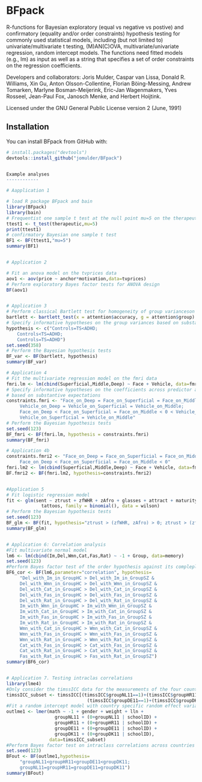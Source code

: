 # BFpack

R-functions for Bayesian exploratory (equal vs negative vs postive) and confirmatory (equality and/or order constraints) hypothesis testing for commonly used statistical models, including (but not limited to) univariate/multivariate t testing, (M)AN(C)OVA, multivariate/univariate regression, random intercept models. The functions need fitted models (e.g., lm) as input as well as a string that specifies a set of order constraints on the regression coefficients.

Developers and collaborators: Joris Mulder, Caspar van Lissa, Donald R. Williams, Xin Gu, Anton Olsson-Collentine, Florian Böing-Messing, Andrew Tomarken, Marlyne Bosman-Meijerink, Eric-Jan Wagenmakers, Yves Rosseel, Jean-Paul Fox, Janosch Menke, and Herbert Hoijtink.

Licensed under the GNU General Public License version 2 (June, 1991)


Installation
------------

You can install BFpack from GitHub with:

``` r
# install.packages("devtools")
devtools::install_github("jomulder/BFpack")


Example analyses
------------

# Aapplication 1

# load R package BFpack and bain
library(BFpack)
library(bain)
# Frequentist one sample t test at the null point mu=5 on the therapeutic data
ttest1 <- t_test(therapeutic,mu=5)
print(ttest1)
# confirmatory Bayesian one sample t test
BF1 <- BF(ttest1,"mu=5")
summary(BF1)


# Application 2

# Fit an anova model on the tvprices data
aov1 <- aov(price ~ anchor*motivation,data=tvprices)
# Perform exploratory Bayes factor tests for ANOVA design
BF(aov1)


# Application 3
# Perform classical Bartlett test for homogeneity of group varianceson the accuracy data
bartlett <- bartlett_test(x = attention$accuracy, g = attention$group)
# Specify informative hypotheses on the group variances based on substantive expectations
hypothesis <- c("Controls=TS<ADHD;
    Controls<TS=ADHD;
    Controls=TS=ADHD")
set.seed(358)
# Perform the Bayesian hypothesis tests
BF_var <- BF(bartlett, hypothesis)
summary(BF_var)

# Application 4
# Fit the multivariate regression model on the fmri data
fmri.lm <- lm(cbind(Superficial,Middle,Deep) ~ Face + Vehicle, data=fmri)
# Specify informative hypotheses on the coefficients across predictor and dependent variables
# based on substantive expectations
constraints.fmri <- "Face_on_Deep = Face_on_Superficial = Face_on_Middle < 0 <
     Vehicle_on_Deep = Vehicle_on_Superficial = Vehicle_on_Middle;
     Face_on_Deep < Face_on_Superficial = Face_on_Middle < 0 < Vehicle_on_Deep =
     Vehicle_on_Superficial = Vehicle_on_Middle"
# Perform the Bayesian hypothesis tests
set.seed(123)
BF_fmri <- BF(fmri.lm, hypothesis = constraints.fmri)
summary(BF_fmri)

# Application 4b
constraints.fmri2 <- "Face_on_Deep = Face_on_Superficial = Face_on_Middle < 0;
     Face_on_Deep < Face_on_Superficial = Face_on_Middle < 0"
fmri.lm2 <- lm(cbind(Superficial,Middle,Deep) ~ Face + Vehicle, data=fmri)
BF.fmri2 <- BF(fmri.lm2, hypothesis=constraints.fmri2)


#Application 5
# Fit logistic regression model
fit <- glm(sent ~ ztrust + zfWHR + zAfro + glasses + attract + maturity +
             tattoos, family = binomial(), data = wilson)
# Perform the Bayesian hypothesis tests
set.seed(123)
BF_glm <- BF(fit, hypothesis="ztrust > (zfWHR, zAfro) > 0; ztrust > (zfWHR, zAfro) = 0")
summary(BF_glm)


# Application 6: Correlation analysis
#Fit multivariate normal model
lm6 <- lm(cbind(Im,Del,Wmn,Cat,Fas,Rat) ~ -1 + Group, data=memory)
set.seed(123)
#Perform Bayes factor test of the order hypothesis against its compleplement
BF6_cor <- BF(lm6,parameter="correlation", hypothesis=
     "Del_with_Im_in_GroupHC > Del_with_Im_in_GroupSZ &
     Del_with_Wmn_in_GroupHC > Del_with_Wmn_in_GroupSZ &
     Del_with_Cat_in_GroupHC > Del_with_Cat_in_GroupSZ &
     Del_with_Fas_in_GroupHC > Del_with_Fas_in_GroupSZ &
     Del_with_Rat_in_GroupHC > Del_with_Rat_in_GroupSZ &
     Im_with_Wmn_in_GroupHC > Im_with_Wmn_in_GroupSZ &
     Im_with_Cat_in_GroupHC > Im_with_Cat_in_GroupSZ &
     Im_with_Fas_in_GroupHC > Im_with_Fas_in_GroupSZ &
     Im_with_Rat_in_GroupHC > Im_with_Rat_in_GroupSZ &
     Wmn_with_Cat_in_GroupHC > Wmn_with_Cat_in_GroupSZ &
     Wmn_with_Fas_in_GroupHC > Wmn_with_Fas_in_GroupSZ &
     Wmn_with_Rat_in_GroupHC > Wmn_with_Rat_in_GroupSZ &
     Cat_with_Fas_in_GroupHC > Cat_with_Fas_in_GroupSZ &
     Cat_with_Rat_in_GroupHC > Cat_with_Rat_in_GroupSZ &
     Fas_with_Rat_in_GroupHC > Fas_with_Rat_in_GroupSZ")
summary(BF6_cor)


# Application 7. Testing intraclas correlations
library(lme4)
#Only consider the timssICC data for the measurements of the four counteries in 2011
timssICC_subset <- timssICC[(timssICC$groupNL11==1)+(timssICC$groupHR11==1)+
                              (timssICC$groupDE11==1)+(timssICC$groupDK11==1)>0,]
#Fit a random intercept model with country specific random effect variances across schools
outlme1 <- lmer(math ~ -1 + gender + weight + lln +
                  groupNL11 + (0+groupNL11 | schoolID) +
                  groupHR11 + (0+groupHR11 | schoolID) +
                  groupDE11 + (0+groupDE11 | schoolID) +
                  groupDK11 + (0+groupDK11 | schoolID),
                data=timssICC_subset)
#Perform Bayes factor test on intraclass correlations across countries in 2011
set.seed(123)
BFout <- BF(outlme1,hypothesis=
     "groupNL11<groupHR11<groupDE11<groupDK11;
     groupNL11=groupHR11=groupDE11=groupDK11")
summary(BFout)
